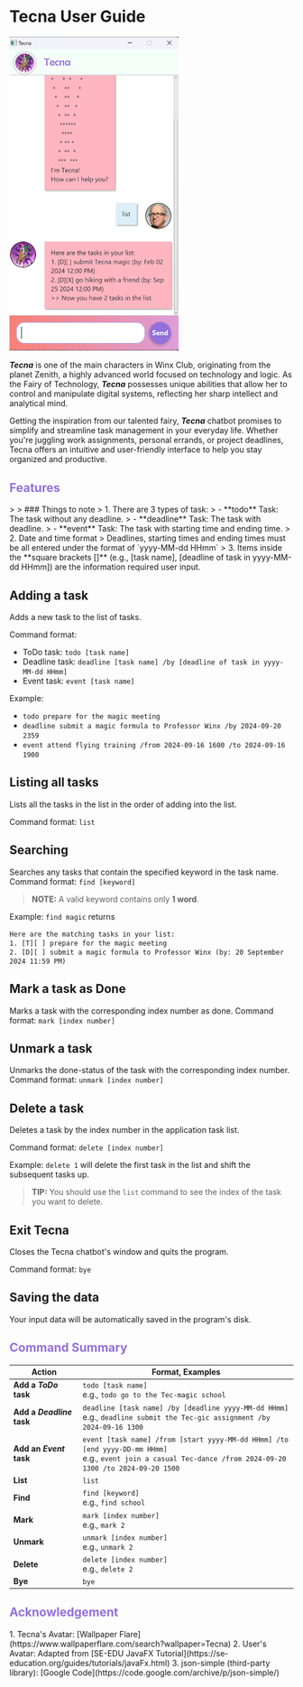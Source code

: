# Tecna User Guide
<img src="Ui.png" alt="App screenshot" width="300"/>

**_Tecna_** is one of the main characters in Winx Club, originating from the planet Zenith, a highly advanced world focused on technology and logic. As the Fairy of Technology, **_Tecna_** possesses unique abilities that allow her to control and manipulate digital systems, reflecting her sharp intellect and analytical mind.

Getting the inspiration from our talented fairy, **_Tecna_** chatbot promises to simplify and streamline task management in your everyday life. Whether you're juggling work assignments, personal errands, or project deadlines, Tecna offers an intuitive and user-friendly interface to help you stay organized and productive.


<h2 style="color: #9370db">Features</h2>
> 
> ### Things to note
> 1. There are 3 types of task:
> - **todo** Task: The task without any deadline.
> - **deadline** Task: The task with deadline.
> - **event** Task: The task with starting time and ending time.
> 2. Date and time format
> Deadlines, starting times and ending times must be all entered under the format of `yyyy-MM-dd HHmm`
> 3. Items inside the **square brackets []** (e.g., [task name], [deadline of task in yyyy-MM-dd HHmm]) are the information required user input.

## Adding a task
Adds a new task to the list of tasks.

Command format:

- ToDo task: `todo [task name]`
- Deadline task: `deadline [task name] /by [deadline of task in yyyy-MM-dd HHmm]`
- Event task: `event [task name]`

Example: 
- `todo prepare for the magic meeting`
- `deadline submit a magic formula to Professor Winx /by 2024-09-20 2359`
- `event attend flying training /from 2024-09-16 1600 /to 2024-09-16 1900`

## Listing all tasks
Lists all the tasks in the list in the order of adding into the list.

Command format: `list`

## Searching
Searches any tasks that contain the specified keyword in the task name.
Command format: `find [keyword]`
> **NOTE:** 
> A valid keyword contains only **1 word**.

Example: `find magic` returns

```
Here are the matching tasks in your list:
1. [T][ ] prepare for the magic meeting
2. [D][ ] submit a magic formula to Professor Winx (by: 20 September 2024 11:59 PM)
```

## Mark a task as Done
Marks a task with the corresponding index number as done.
Command format: `mark [index number]`

## Unmark a task
Unmarks the done-status of the task with the corresponding index number.
Command format: `unmark [index number]`


## Delete a task
Deletes a task by the index number in the application task list.

Command format: `delete [index number]`

Example: `delete 1` will delete the first task in the list and shift the subsequent tasks up.
> **TIP:**
> You should use the `list` command to see the index of the task you want to delete.

## Exit Tecna
Closes the Tecna chatbot's window and quits the program.

Command format: `bye`


## Saving the data
Your input data will be automatically saved in the program's disk.

<h2 style="color: #9370db ">Command Summary</h2>

| Action                    | Format, Examples                                                                                                                                                |
|---------------------------|-----------------------------------------------------------------------------------------------------------------------------------------------------------------|
| __Add a *ToDo* task__     | `todo [task name]`<br/>e.g., `todo go to the Tec-magic school`                                                                                                  |
| __Add a *Deadline* task__ | `deadline [task name] /by [deadline yyyy-MM-dd HHmm]`<br/>e.g., `deadline submit the Tec-gic assignment /by 2024-09-16 1300`                                    |
| __Add an *Event* task__   | `event [task name] /from [start yyyy-MM-dd HHmm] /to [end yyyy-DD-mm HHmm]`<br/>e.g., `event join a casual Tec-dance /from 2024-09-20 1300 /to 2024-09-20 1500` |
| __List__                  | `list`                                                                                                                                                          |
| __Find__                  | `find [keyword]`<br/>e.g., `find school`                                                                                                                        |
| __Mark__                  | `mark [index number]`<br/>e.g., `mark 2`                                                                                                                        |
| __Unmark__                | `unmark [index number]`<br/>e.g., `unmark 2`                                                                                                                    |
| __Delete__                | `delete [index number]`<br/>e.g., `delete 2`                                                                                                                    |
| __Bye__                   | `bye`                                                                                                                                                           |

<h2 style="color: #9370db ">Acknowledgement</h2>
1. Tecna's Avatar: [Wallpaper Flare](https://www.wallpaperflare.com/search?wallpaper=Tecna)
2. User's Avatar: Adapted from [SE-EDU JavaFX Tutorial](https://se-education.org/guides/tutorials/javaFx.html) 
3. json-simple (third-party library): [Google Code](https://code.google.com/archive/p/json-simple/)